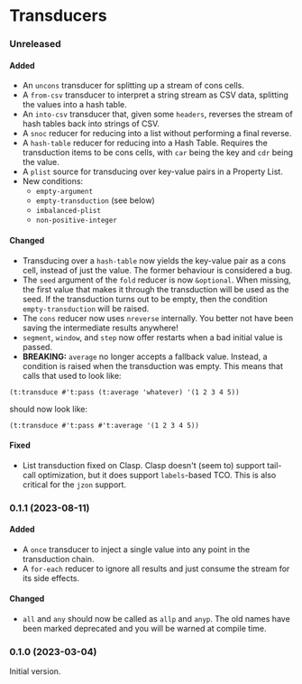 # Transducers

### Unreleased

#### Added

- An `uncons` transducer for splitting up a stream of cons cells.
- A `from-csv` transducer to interpret a string stream as CSV data, splitting
  the values into a hash table.
- An `into-csv` transducer that, given some `headers`, reverses the stream of
  hash tables back into strings of CSV.
- A `snoc` reducer for reducing into a list without performing a final reverse.
- A `hash-table` reducer for reducing into a Hash Table. Requires the
  transduction items to be cons cells, with `car` being the key and `cdr` being
  the value.
- A `plist` source for transducing over key-value pairs in a Property List.
- New conditions:
  - `empty-argument`
  - `empty-transduction` (see below)
  - `imbalanced-plist`
  - `non-positive-integer`

#### Changed

- Transducing over a `hash-table` now yields the key-value pair as a cons cell,
  instead of just the value. The former behaviour is considered a bug.
- The `seed` argument of the `fold` reducer is now `&optional`. When missing,
  the first value that makes it through the transduction will be used as the
  seed. If the transduction turns out to be empty, then the condition
  `empty-transduction` will be raised.
- The `cons` reducer now uses `nreverse` internally. You better not have been
  saving the intermediate results anywhere!
- `segment`, `window`, and `step` now offer restarts when a bad initial value is
  passed.
- **BREAKING:** `average` no longer accepts a fallback value. Instead, a
  condition is raised when the transduction was empty. This means that calls
  that used to look like:

```common-lisp
(t:transduce #'t:pass (t:average 'whatever) '(1 2 3 4 5))
```

should now look like:

```common-lisp
(t:transduce #'t:pass #'t:average '(1 2 3 4 5))
```

#### Fixed

- List transduction fixed on Clasp. Clasp doesn't (seem to) support tail-call
  optimization, but it does support `labels`-based TCO. This is also critical
  for the `jzon` support.

### 0.1.1 (2023-08-11)

#### Added

- A `once` transducer to inject a single value into any point in the
  transduction chain.
- A `for-each` reducer to ignore all results and just consume the stream for its
  side effects.

#### Changed

- `all` and `any` should now be called as `allp` and `anyp`. The old names have
  been marked deprecated and you will be warned at compile time.

### 0.1.0 (2023-03-04)

Initial version.
